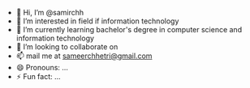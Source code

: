 - 👋 Hi, I’m @samirchh
- 👀 I’m interested in field if information technology
- 🌱 I’m currently learning bachelor's degree in computer science and information technology
- 💞️ I’m looking to collaborate on 
- 📫 mail me at sameerchhetri@gmail.com
- 😄 Pronouns: ...
- ⚡ Fun fact: ...

<!---
samirchh/samirchh is a ✨ special ✨ repository because its `README.md` (this file) appears on your GitHub profile.
You can click the Preview link to take a look at your changes.
--->
